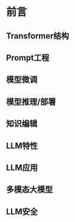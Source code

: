 # 前言

## Transformer结构

## Prompt工程

## 模型微调

## 模型推理/部署

## 知识编辑

## LLM特性

## LLM应用

## 多模态大模型

## LLM安全